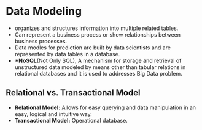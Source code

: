 # Data Modeling
- organizes and structures information into multiple related tables.
- Can represent a business process or show relationships between business processes.
- Data modles for prediction are built by data scientists and are represented by data tables in a database.
- **\*NoSQL**(Not Only SQL), A mechanism for storage and retrieval of unstructured data modeled by means other than tabular relations in relational databases and it is used to addresses Big Data problem.
## Relational vs. Transactional Model
- **Relational Model:** Allows for easy querying and data manipulation in an easy, logical and intuitive way.
- **Transactional Model:** Operational database.
